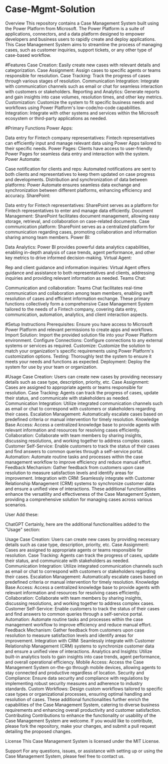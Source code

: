 # Case-Mgmt-Solution
Overview
This repository contains a Case Management System built using the Power Platform from Microsoft. The Power Platform is a suite of applications, connectors, and a data platform designed to empower developers and business users to rapidly create and deploy applications. This Case Management System aims to streamline the process of managing cases, such as customer inquiries, support tickets, or any other type of case-based workflow.

#Features
Case Creation: Easily create new cases with relevant details and categorization.
Case Assignment: Assign cases to specific agents or teams responsible for resolution.
Case Tracking: Track the progress of cases through various stages of resolution.
Communication Integration: Integrate with communication channels such as email or chat for seamless interaction with customers or stakeholders.
Reporting and Analytics: Generate reports and gain insights into case volumes, resolution times, and other key metrics.
Customization: Customize the system to fit specific business needs and workflows using Power Platform's low-code/no-code capabilities.
Integration: Integrate with other systems and services within the Microsoft ecosystem or third-party applications as needed.

#Primary Functions
Power Apps:

Data entry for Fintech company representatives: Fintech representatives can efficiently input and manage relevant data using Power Apps tailored to their specific needs.
Power Pages: Clients have access to user-friendly Power Pages for seamless data entry and interaction with the system.
Power Automate:

Case notification for clients and reps: Automated notifications are sent to both clients and representatives to keep them updated on case progress and developments.
Distribution and synchronization of data between platforms: Power Automate ensures seamless data exchange and synchronization between different platforms, enhancing efficiency and accuracy.
SharePoint:

Data entry for Fintech representatives: SharePoint serves as a platform for Fintech representatives to enter and manage data efficiently.
Document Management: SharePoint facilitates document management, allowing easy storage, retrieval, and collaboration on case-related documents.
Case communication platform: SharePoint serves as a centralized platform for communication regarding cases, promoting collaboration and information sharing among team members.
Power BI:

Data Analytics: Power BI provides powerful data analytics capabilities, enabling in-depth analysis of case trends, agent performance, and other key metrics to drive informed decision-making.
Virtual Agent:

Rep and client guidance and information inquiries: Virtual Agent offers guidance and assistance to both representatives and clients, addressing inquiries and providing relevant information as needed.
Teams Chat:

Communication and collaboration: Teams Chat facilitates real-time communication and collaboration among team members, enabling swift resolution of cases and efficient information exchange.
These primary functions collectively form a comprehensive Case Management System tailored to the needs of a Fintech company, covering data entry, communication, automation, analytics, and client interaction aspects.





#Setup Instructions
Prerequisites: Ensure you have access to Microsoft Power Platform and relevant permissions to create apps and workflows.
Import Solution: Import the provided solution file into your Power Platform environment.
Configure Connections: Configure connections to any external systems or services as required.
Customize: Customize the solution to match your organization's specific requirements using Power Platform's customization options.
Testing: Thoroughly test the system to ensure it meets your needs and functions as expected.
Deployment: Deploy the system for use by your team or organization.

#Usage
Case Creation: Users can create new cases by providing necessary details such as case type, description, priority, etc.
Case Assignment: Cases are assigned to appropriate agents or teams responsible for resolution.
Case Tracking: Agents can track the progress of cases, update their status, and communicate with stakeholders as needed.
Communication Integration: Utilize integrated communication channels such as email or chat to correspond with customers or stakeholders regarding their cases.
Escalation Management: Automatically escalate cases based on predefined criteria or manual intervention for timely resolution.
Knowledge Base Access: Access a centralized knowledge base to provide agents with relevant information and resources for resolving cases efficiently.
Collaboration: Collaborate with team members by sharing insights, discussing resolutions, and working together to address complex cases.
Customer Self-Service: Enable customers to track the status of their cases and find answers to common queries through a self-service portal.
Automation: Automate routine tasks and processes within the case management workflow to improve efficiency and reduce manual effort.
Feedback Mechanism: Gather feedback from customers upon case resolution to measure satisfaction levels and identify areas for improvement.
Integration with CRM: Seamlessly integrate with Customer Relationship Management (CRM) systems to synchronize customer data and ensure a unified view of interactions.
These additional functionalities enhance the versatility and effectiveness of the Case Management System, providing a comprehensive solution for managing cases across various scenarios.



User
Add these: 

ChatGPT
Certainly, here are the additional functionalities added to the "Usage" section:

Usage
Case Creation: Users can create new cases by providing necessary details such as case type, description, priority, etc.
Case Assignment: Cases are assigned to appropriate agents or teams responsible for resolution.
Case Tracking: Agents can track the progress of cases, update their status, and communicate with stakeholders as needed.
Communication Integration: Utilize integrated communication channels such as email or chat to correspond with customers or stakeholders regarding their cases.
Escalation Management: Automatically escalate cases based on predefined criteria or manual intervention for timely resolution.
Knowledge Base Access: Access a centralized knowledge base to provide agents with relevant information and resources for resolving cases efficiently.
Collaboration: Collaborate with team members by sharing insights, discussing resolutions, and working together to address complex cases.
Customer Self-Service: Enable customers to track the status of their cases and find answers to common queries through a self-service portal.
Automation: Automate routine tasks and processes within the case management workflow to improve efficiency and reduce manual effort.
Feedback Mechanism: Gather feedback from customers upon case resolution to measure satisfaction levels and identify areas for improvement.
Integration with CRM: Seamlessly integrate with Customer Relationship Management (CRM) systems to synchronize customer data and ensure a unified view of interactions.
Analytics and Insights: Utilize built-in analytics tools to gain insights into case trends, agent performance, and overall operational efficiency.
Mobile Access: Access the Case Management System on-the-go through mobile devices, allowing agents to stay connected and productive regardless of location.
Security and Compliance: Ensure data security and compliance with regulations by implementing robust security measures and adherence to industry standards.
Custom Workflows: Design custom workflows tailored to specific case types or organizational processes, ensuring optimal handling and resolution of cases.
These additional functionalities further enrich the capabilities of the Case Management System, catering to diverse business requirements and enhancing overall productivity and customer satisfaction.
Contributing
Contributions to enhance the functionality or usability of the Case Management System are welcome. If you would like to contribute, please fork the repository, make your changes, and submit a pull request detailing the proposed changes.

License
This Case Management System is licensed under the MIT License.

Support
For any questions, issues, or assistance with setting up or using the Case Management System, please feel free to contact us.
